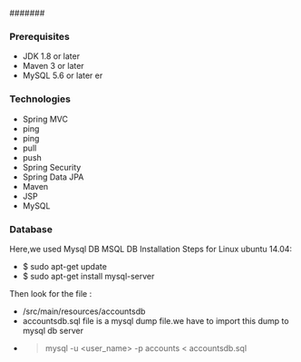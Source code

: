 #######
### Prerequisites
- JDK 1.8 or later
- Maven 3 or later
- MySQL 5.6 or later er

### Technologies 
- Spring MVC
- ping
- ping
- pull
- push
- Spring Security
- Spring Data JPA
- Maven
- JSP
- MySQL
### Database
Here,we used Mysql DB 
MSQL DB Installation Steps for Linux ubuntu 14.04:
- $ sudo apt-get update
- $ sudo apt-get install mysql-server

Then look for the file :
- /src/main/resources/accountsdb
- accountsdb.sql file is a mysql dump file.we have to import this dump to mysql db server
- > mysql -u <user_name> -p accounts < accountsdb.sql


